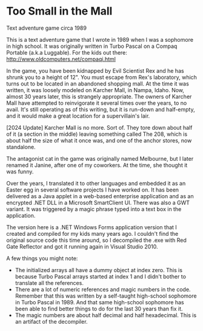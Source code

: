 # Too Small in the Mall
Text adventure game circa 1989

This is a text adventure game that I wrote in 1989 when I was a sophomore in high school.  It was originally written in Turbo Pascal on
a Compaq Portable (a.k.a Luggable).  For the kids out there:  http://www.oldcomputers.net/compaqi.html

In the game, you have been kidnapped by Evil Scientist Rex and he has shrunk you to a height of 12".  You must escape from Rex's
laboratory, which turns out to be located in an abandoned shopping mall.  At the time it was written, it was loosely modeled on
Karcher Mall, in Nampa, Idaho.  Now, almost 30 years later, this is strangely appropriate.  The owners of Karcher Mall have attempted
to reinvigorate it several times over the years, to no avail.  It's still operating as of this writing, but it is run-down
and half-empty, and it would make a great location for a supervillain's lair.

[2024 Update] Karcher Mall is no more.  Sort of.  They tore down about half of it (a section in the middle) leaving something
called The 208, which is about half the size of what it once was, and one of the anchor stores, now standalone.

The antagonist cat in the game was originally named Melbourne, but I later renamed it Janine, after one of my coworkers.  At the
time, she thought it was funny.

Over the years, I translated it to other languages and embedded it as an Easter egg in several software projects I have worked
on.  It has been delivered as a Java applet in a web-based enterprise application and as an encrypted .NET DLL in a Microsoft
SmartClient UI.  There was also a GWT variant.  It was triggered by a magic phrase typed into a text box in the application.

The version here is a .NET Windows Forms application version that I created and compiled for my kids many years ago.  I couldn't find
the original source code this time around, so I decompiled the .exe with Red Gate Reflector and got it running again in Visual
Studio 2010.

A few things you might note:

- The initialized arrays all have a dummy object at index zero.  This is because Turbo Pascal arrays started at index 1 and I
didn't bother to translate all the references.
- There are a lot of numeric references and magic numbers in the code.  Remember that this was written by a self-taught high-school
sophomore in Turbo Pascal in 1989.  And that same high-school sophomore has been able to find better things to do for the last
30 years than fix it.
- The magic numbers are about half decimal and half hexadecimal.  This is an artifact of the decompiler.




